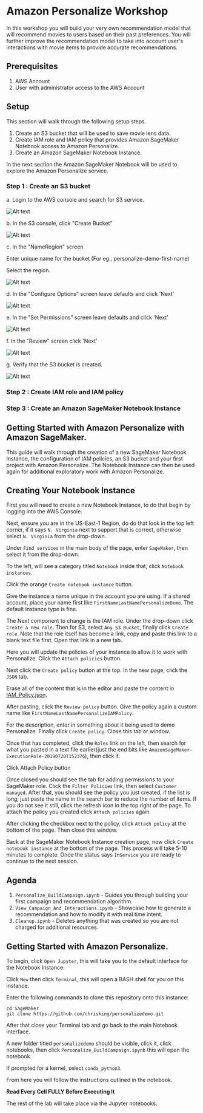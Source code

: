 # Amazon Personalize Workshop

In this workshop you will build your very own recommendation model that will recommend movies to users based on their past preferences. You will further improve the recommendation model to take into account user's interactions with movie items to provide accurate recommendations.


## Prerequisites

1. AWS Account
2. User with administrator access to the AWS Account

## Setup

This section will walk through the following setup steps.

1. Create an S3 bucket that will be used to save movie lens data.
2. Create IAM role and IAM policy that provides Amazon SageMaker Notebook access to Amazon Personalize.
3. Create an Amazon SageMaker Notebook Instance.

In the next section the Amazon SageMaker Notebook will be used to explore the Amazon Personalize service.

### Step 1 : Create an S3 bucket

a. Login to the AWS console and search for S3 service.

![Alt text](./screenshots/S3Create/S3ServiceSearch.png)

b. In the S3 console, click "Create Bucket"

![Alt text](./screenshots/S3Create/S3CreateBucket.png)

c. In the "NameRegion" screen

  Enter unique name for the bucket (For eg., personalize-demo-first-name)

  Select the region.

![Alt text](./screenshots/S3Create/S3CreateBucket-NameRegion.png)

d. In the "Configure Options" screen leave defaults and click 'Next'

![Alt text](./screenshots/S3Create/S3CreateBucket-ConfigureOptions.png)

e. In the "Set Permissions" screen leave defaults and click 'Next'

![Alt text](./screenshots/S3Create/S3CreateBucket-Review.png)

f. In the "Review" screen click 'Next'

![Alt text](./screenshots/S3Create/S3CreateBucket-SetPermissions.png)

g. Verify that the S3 bucket is created.

![Alt text](./screenshots/S3Create/S3CreateBucket-Complete.png)

### Step 2 : Create IAM role and IAM policy

### Step 3 : Create an Amazon SageMaker Notebook Instance





## Getting Started with Amazon Personalize with Amazon SageMaker.

This guide will walk through the creation of a new SageMaker Notebook Instance, the configuration of IAM policies, an S3 bucket
and your first project with Amazon Personalize. The Notebook Instance can then be used again for additional exploratory work with 
Amazon Personalize.


## Creating Your Notebook Instance

First you will need to create a new Notebook Instance, to do that begin by logging into the AWS Console.

Next, ensure you are in the US-East-1 Region, do do that look in the top left corner, if it says `N. Virginia` next to support
that is correct, otherwise select `N. Virginia` from the drop-down.

Under `Find services` in the main body of the page, enter `SageMaker`, then select it from the drop-down.

To the left, will see a category titled `Notebook` inside that, click `Notebook instances`.

Click the orange `Create notebook instance` button.

Give the instance a name unique in the account you are using. If a shared account, place your name first like `FirstNameLastNamePersonalizeDemo`. The default Instance
type is fine. 

The Next component to change is the IAM role. Under the drop-down click `Create a new role`. Then for S3, select `Any S3 Bucket`, finally click `Create role`. 
Note that the role itself has become a link, copy and paste this link to a blank text file first. Open that link in a new tab. 

Here you will update the policies of your instance to allow it to work with Personalize. Click the `Attach policies` button.

Next click the `Create policy` button at the top. In the new page, click the `JSON` tab.

Erase all of the content that is in the editor and paste the content in [IAM_Policy.json](IAM_Policy.json).

After pasting, click the `Review policy` button. Give the policy again a custom name like `FirstNameLastNamePersonalizeIAMPolicy`.

For the description, enter in something about it being used to demo Personalize. Finally click `Create policy`. Close this tab or window.

Once that has completed, click the `Roles` link on the left, then search for what you pasted in a text file earlier(just the end bits like `AmazonSageMaker-ExecutionRole-20190720T152376`), then click it.

Click Attach Policy button

Once closed you should see the tab for adding permissions to your SageMaker role. Click the `Filter Policies` link, then select
`Customer managed`. After that, you should see the policy you just created, if the list is long, just paste the name in the search bar to reduce the number of items. If you do not see it still, click the refresh icon in the top right of the page. To attach the policy you created click `Attach policies` again 

After clicking the checkbox next to the policy, click `Attach policy` at the bottom of the page. Then close this window.

Back at the SageMaker Notebook Instance creation page, now click `Create notebook instance` at the bottom of the page. This process will take 5-10 minutes to complete. Once the status says `InService` you are ready to continue to the 
next session.

## Agenda

1. `Personalize_BuildCampaign.ipynb`  - Guides you through building your first campaign and recommendation algorithm. 
2. `View_Campaign_And_Interactions.ipynb` - Showcase how to generate a recommendation and how to modify it with real time intent. 
3. `Cleanup.ipynb` - Deletes anything that was created so you are not charged for additional resources.


## Getting Started with Amazon Personalize.

To begin, click `Open Jupyter`, this will take you to the default interface for the Notebook Instance.

Click `New` then click `Terminal`, this will open a BASH shell for you on this instance. 

Enter the following commands to clone this repository onto this instance:

```
cd SageMaker
git clone https://github.com/chrisking/personalizedemo.git
```

After that close your Terminal tab and go back to the main Notebook interface.

A new folder titled `personalizedemo` should be visible, click it, click notebooks, then click `Personalize_BuildCampaign.ipynb` this will open the notebook.

If prompted for a kernel, select `conda_python3`.

From here you will follow the instructions outlined in the notebook. 

**Read Every Cell FULLY Before Executing It**


The rest of the lab will take place via the Jupyter notebooks. 

